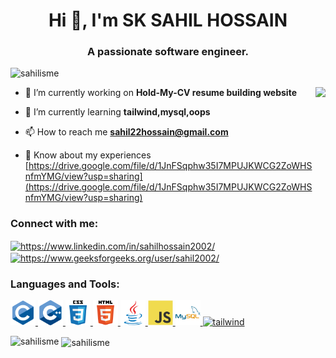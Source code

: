 <h1 align="center">Hi 👋, I'm SK SAHIL HOSSAIN</h1>
<h3 align="center">A passionate software engineer.</h3>

<p align="left"> <img src="https://komarev.com/ghpvc/?username=sahilisme&label=Profile%20views&color=0e75b6&style=flat" alt="sahilisme" /> </p>
<img height=300 align="right" src="https://github.com/user-attachments/assets/de51c219-81a6-45be-b5b3-82c6287baec6"  />



- 🔭 I’m currently working on **Hold-My-CV resume building website**

- 🌱 I’m currently learning **tailwind,mysql,oops**

- 📫 How to reach me **sahil22hossain@gmail.com**

- 📄 Know about my experiences [https://drive.google.com/file/d/1JnFSqphw35I7MPUJKWCG2ZoWHSnfmYMG/view?usp=sharing](https://drive.google.com/file/d/1JnFSqphw35I7MPUJKWCG2ZoWHSnfmYMG/view?usp=sharing)

<h3 align="left">Connect with me:</h3>
<p align="left">
<a href="https://linkedin.com/in/https://www.linkedin.com/in/sahilhossain2002/" target="blank"><img align="center" src="https://raw.githubusercontent.com/rahuldkjain/github-profile-readme-generator/master/src/images/icons/Social/linked-in-alt.svg" alt="https://www.linkedin.com/in/sahilhossain2002/" height="30" width="40" /></a>
<a href="https://auth.geeksforgeeks.org/user/https://www.geeksforgeeks.org/user/sahil2002/" target="blank"><img align="center" src="https://raw.githubusercontent.com/rahuldkjain/github-profile-readme-generator/master/src/images/icons/Social/geeks-for-geeks.svg" alt="https://www.geeksforgeeks.org/user/sahil2002/" height="30" width="40" /></a>
</p>

<h3 align="left">Languages and Tools:</h3>
<p align="left"> <a href="https://www.cprogramming.com/" target="_blank" rel="noreferrer"> <img src="https://raw.githubusercontent.com/devicons/devicon/master/icons/c/c-original.svg" alt="c" width="40" height="40"/> </a> <a href="https://www.w3schools.com/cpp/" target="_blank" rel="noreferrer"> <img src="https://raw.githubusercontent.com/devicons/devicon/master/icons/cplusplus/cplusplus-original.svg" alt="cplusplus" width="40" height="40"/> </a> <a href="https://www.w3schools.com/css/" target="_blank" rel="noreferrer"> <img src="https://raw.githubusercontent.com/devicons/devicon/master/icons/css3/css3-original-wordmark.svg" alt="css3" width="40" height="40"/> </a> <a href="https://www.w3.org/html/" target="_blank" rel="noreferrer"> <img src="https://raw.githubusercontent.com/devicons/devicon/master/icons/html5/html5-original-wordmark.svg" alt="html5" width="40" height="40"/> </a> <a href="https://www.java.com" target="_blank" rel="noreferrer"> <img src="https://raw.githubusercontent.com/devicons/devicon/master/icons/java/java-original.svg" alt="java" width="40" height="40"/> </a> <a href="https://developer.mozilla.org/en-US/docs/Web/JavaScript" target="_blank" rel="noreferrer"> <img src="https://raw.githubusercontent.com/devicons/devicon/master/icons/javascript/javascript-original.svg" alt="javascript" width="40" height="40"/> </a> <a href="https://www.mysql.com/" target="_blank" rel="noreferrer"> <img src="https://raw.githubusercontent.com/devicons/devicon/master/icons/mysql/mysql-original-wordmark.svg" alt="mysql" width="40" height="40"/> </a> <a href="https://tailwindcss.com/" target="_blank" rel="noreferrer"> <img src="https://www.vectorlogo.zone/logos/tailwindcss/tailwindcss-icon.svg" alt="tailwind" width="40" height="40"/> </a> </p>

<p><img align="left" src="https://github-readme-stats.vercel.app/api/top-langs?username=sahilisme&show_icons=true&locale=en&layout=compact" alt="sahilisme" /></p>

<p>&nbsp;<img align="center" src="https://github-readme-stats.vercel.app/api?username=sahilisme&show_icons=true&locale=en" alt="sahilisme" /></p>


